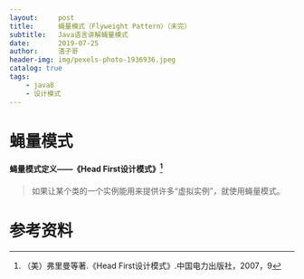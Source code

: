 ```yaml
---
layout:     post
title:      蝇量模式（Flyweight Pattern）（未完）
subtitle:   Java语言讲解蝇量模式
date:       2019-07-25
author:     渣子哥
header-img: img/pexels-photo-1936936.jpeg
catalog: true
tags:
    - java8
    - 设计模式
---
```


# 蝇量模式













#### 蝇量模式定义——《Head First设计模式》[^1]

> 如果让某个类的一个实例能用来提供许多“虚拟实例”，就使用蝇量模式。





# 参考资料

[^1]: （美）弗里曼等著.《Head First设计模式》.中国电力出版社，2007，9

